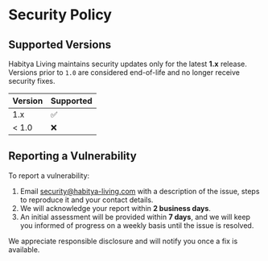 # Security Policy

## Supported Versions

Habitya Living maintains security updates only for the latest **1.x** release.
Versions prior to `1.0` are considered end-of-life and no longer receive
security fixes.

| Version | Supported          |
| ------- | ------------------ |
| 1.x     | :white_check_mark: |
| < 1.0   | :x:                |

## Reporting a Vulnerability

To report a vulnerability:

1. Email [security@habitya-living.com](mailto:security@habitya-living.com)
   with a description of the issue, steps to reproduce it and your contact
   details.
2. We will acknowledge your report within **2 business days**.
3. An initial assessment will be provided within **7 days**, and we will keep
   you informed of progress on a weekly basis until the issue is resolved.

We appreciate responsible disclosure and will notify you once a fix is
available.
